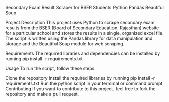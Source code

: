 Secondary Exam Result Scraper for BSER Students
Python
Pandas
Beautiful Soup

Project Description
This project uses Python to scrape secondary exam results from the BSER (Board of Secondary Education, Rajasthan) website for a particular school and stores the results in a single, organized excel file. The script is written using the Pandas library for data manipulation and storage and the Beautiful Soup module for web scraping.

Requirements
The required libraries and dependencies can be installed by running pip install -r requirements.txt

Usage
To run the script, follow these steps:

Clone the repository
Install the required libraries by running pip install -r requirements.txt
Run the python script in your terminal or command prompt
Contributing
If you want to contribute to this project, feel free to fork the repository and make a pull request.
